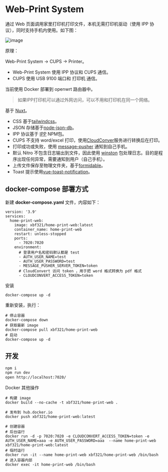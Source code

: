 # Web-Print System

通过 Web 页面调用家里打印机打印文件，本机无需打印机驱动（使用 IPP 协议），同时支持手机内使用。如下图：

![image](https://p1.meituan.net/travelcube/c2ee459d863c42b77242ff22cc349c9a910526.gif)

原理：

Web-Print System -> CUPS -> Printer。

* Web-Print System 使用 IPP 协议和 CUPS 通信。
* CUPS 使用 USB 9100 端口和 打印机 通信。


当前使用 Docker 部署到 openwrt 路由器中。

> 如果IPP打印机可以通过外网访问，可以不用和打印机在同一个网络。

基于 [Nuxt](https://nuxt.com/)。

* CSS 基于[tailwindcss](https://tailwindcss.com/)。
* JSON 存储基于[node-json-db](https://github.com/Belphemur/node-json-db)。
* IPP 协议基于 [IPP](https://github.com/williamkapke/ipp) NPM包。
* CUPS 不支持 word/excel 打印，使用[CloudConver](https://cloudconvert.com/)服务进行转换后在打印。
* 打印成功或失败，使用 [message-pusher](https://github.com/songquanpeng/message-pusher) 通知到自己手机。
* 默认 Nitro 不包含日志输出到文件，因此使用 [winston](https://github.com/winstonjs/winston) 包处理日志。目的是程序出现任何异常，需要通知到用户（自己手机）。
* 上传文件保存至物理文件夹，基于[formidable](https://www.npmjs.com/package/formidable)。
* Toast 提示使用[vue-toast-notification](https://www.npmjs.com/package/vue-toast-notification)。

## docker-compose 部署方式

新建 **docker-compose.yaml** 文件，内容如下：

```shell
version: '3.9'
services:
  home-print-web:
    image: xbf321/home-print-web:latest
    container_name: home-print-web
    restart: unless-stopped
    ports:
      - 7020:7020
    environment:
      # 登录用户名和密码默认都是 test
      - AUTH_USER_NAME=test
      - AUTH_USER_PASSWORD=test
      - MESSAGE_PUSHER_SERVER_TOKEN=token
      # CloudConvert 访问 token ，用于把 word 格式转换为 pdf 格式
      - CLOUDCONVERT_ACCESS_TOKEN=token
```

安装

```shell
docker-compose up -d
```

重新安装，执行：

```shell
# 停止容器
docker-compose down
# 获取最新 image
docker-compose pull xbf321/home-print-web
# 启动
docker-compose up -d
```

## 开发

```bash
npm i
npm run dev
open http://localhost:7020/
```

Docker 其他操作

```shell
# 构建 image
docker build --no-cache -t xbf321/home-print-web .

# 发布到 hub.docker.io
docker push xbf321/home-print-web:latest

# 创建容器
# 后台运行
docker run -d -p 7020:7020 -e CLOUDCONVERT_ACCESS_TOKEN=token -e AUTH_USER_NAME=aaa -e AUTH_USER_PASSWORD=aaa  --name home-print-web xbf321/home-print-web:latest
# 临时运行
docker run -it --name home-print-web xbf321/home-print-web /bin/bash
# 进入容器内部
docker exec -it home-print-web /bin/bash
```
